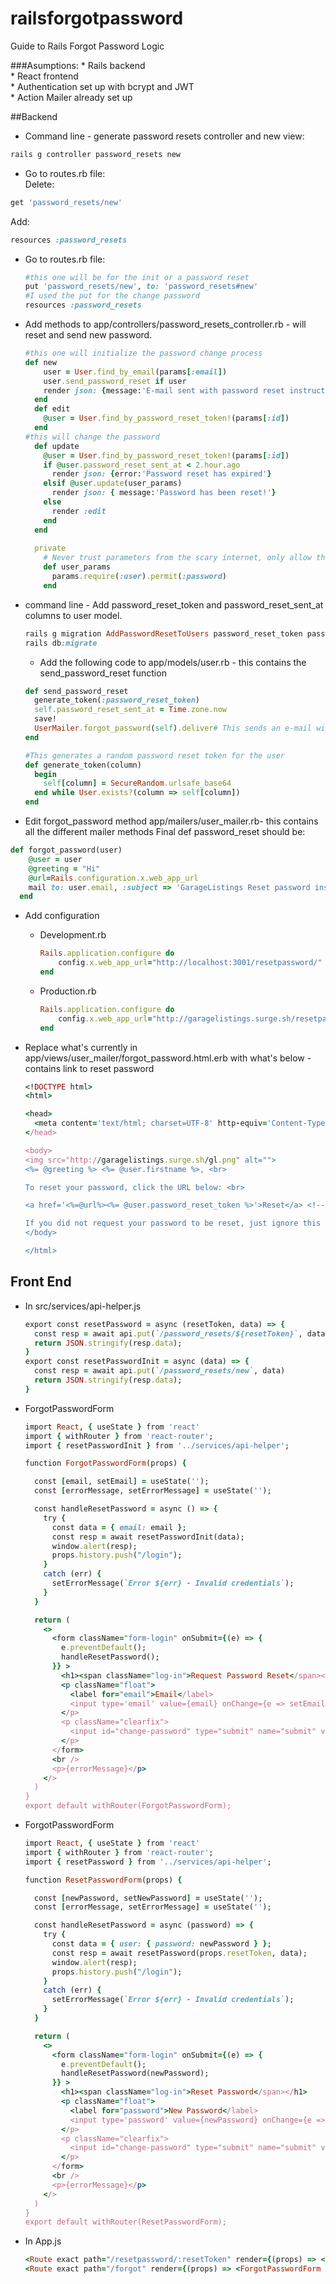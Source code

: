 # railsforgotpassword
Guide to Rails Forgot Password Logic

###Asumptions:
	* Rails backend  
	* React frontend  
	* Authentication set up with bcrypt and JWT  
	* Action Mailer already set up  

##Backend
* Command line - generate password resets controller and new view:
```ruby
rails g controller password_resets new
```

* Go to routes.rb file:  
Delete:  
```ruby
get 'password_resets/new'  
```  
Add:  
```ruby
resources :password_resets
```   

* Go to routes.rb file:  

	```ruby
	#this one will be for the init or a password reset
	put 'password_resets/new', to: 'password_resets#new'
	#I used the put for the change password
	resources :password_resets
	```  

* Add methods to app/controllers/password_resets_controller.rb - will reset and send new password.  

	```ruby
	#this one will initialize the password change process
	def new
	    user = User.find_by_email(params[:email])
	    user.send_password_reset if user
	    render json: {message:'E-mail sent with password reset instructions.'}
	  end
	  def edit
	    @user = User.find_by_password_reset_token!(params[:id])
	  end
	#this will change the password
	  def update
	    @user = User.find_by_password_reset_token!(params[:id])
	    if @user.password_reset_sent_at < 2.hour.ago
	      render json: {error:'Password reset has expired'}
	    elsif @user.update(user_params)
	      render json: { message:'Password has been reset!'}
	    else
	      render :edit
	    end
	  end
	  
	  private
	    # Never trust parameters from the scary internet, only allow the white list through.
	    def user_params
	      params.require(:user).permit(:password)
	    end
	``` 
* command line - Add password_reset_token and password_reset_sent_at columns to user model. 
	```ruby
	rails g migration AddPasswordResetToUsers password_reset_token password_reset_sent_at:datetime
	rails db:migrate
	```  
	
	* Add the following code to app/models/user.rb - this contains the send_password_reset function  
	
	```ruby
	def send_password_reset
	  generate_token(:password_reset_token)
	  self.password_reset_sent_at = Time.zone.now
	  save!
	  UserMailer.forgot_password(self).deliver# This sends an e-mail with a link for the user to reset the password
	end
	
	#This generates a random password reset token for the user
	def generate_token(column)
	  begin
	    self[column] = SecureRandom.urlsafe_base64
	  end while User.exists?(column => self[column])
	end
	```  

* Edit forgot_password method app/mailers/user_mailer.rb- this contains all the different mailer methods Final def password_reset should be:  
```ruby  
def forgot_password(user)
    @user = user
    @greeting = "Hi"
    @url=Rails.configuration.x.web_app_url
    mail to: user.email, :subject => 'GarageListings Reset password instructions'
  end
```  
* Add configuration
    * Development.rb  
    
    	```ruby   
    	Rails.application.configure do
    		config.x.web_app_url="http://localhost:3001/resetpassword/"
  		end  
  		```   
    * Production.rb  

    	```ruby  
		Rails.application.configure do
    		config.x.web_app_url="http://garagelistings.surge.sh/resetpassword/"
  		end
		```  
* Replace what's currently in app/views/user_mailer/forgot_password.html.erb with what's below - contains link to reset password  

	```ruby
	<!DOCTYPE html>
	<html>
	
	<head>
	  <meta content='text/html; charset=UTF-8' http-equiv='Content-Type' />
	</head>
	
	<body>
	<img src="http://garagelistings.surge.sh/gl.png" alt="">
	<%= @greeting %> <%= @user.firstname %>, <br>
	
	To reset your password, click the URL below: <br>
	
	<a href='<%=@url%><%= @user.password_reset_token %>'>Reset</a> <!--This is the link to reset your password-->
	
	If you did not request your password to be reset, just ignore this e-mail and your password will stay the same.
	</body>
	
	</html>
	```  

## Front End  
* In src/services/api-helper.js 
 
	```ruby
	export const resetPassword = async (resetToken, data) => {
	  const resp = await api.put(`/password_resets/${resetToken}`, data)
	  return JSON.stringify(resp.data);
	}
	export const resetPasswordInit = async (data) => {
	  const resp = await api.put(`/password_resets/new`, data)
	  return JSON.stringify(resp.data);
	}
	```  
* ForgotPasswordForm  

	```ruby
	import React, { useState } from 'react'
	import { withRouter } from 'react-router';
	import { resetPasswordInit } from '../services/api-helper';
	
	function ForgotPasswordForm(props) {
	
	  const [email, setEmail] = useState('');
	  const [errorMessage, setErrorMessage] = useState('');
	
	  const handleResetPassword = async () => {
	    try {
	      const data = { email: email };
	      const resp = await resetPasswordInit(data);
	      window.alert(resp);
	      props.history.push("/login");
	    }
	    catch (err) {
	      setErrorMessage(`Error ${err} - Invalid credentials`);
	    }
	  }
	
	  return (
	    <>
	      <form className="form-login" onSubmit={(e) => {
	        e.preventDefault();
	        handleResetPassword();
	      }} >
	        <h1><span className="log-in">Request Password Reset</span></h1>
	        <p className="float">
	          <label for="email">Email</label>
	          <input type='email' value={email} onChange={e => setEmail(e.target.value)} placeholder="Email" />
	        </p>
	        <p className="clearfix">
	          <input id="change-password" type="submit" name="submit" value="Request Password Reset" />
	        </p>
	      </form>
	      <br />
	      <p>{errorMessage}</p>
	    </>
	  )
	}
	export default withRouter(ForgotPasswordForm);
	```  
* ForgotPasswordForm  

	```ruby
	import React, { useState } from 'react'
	import { withRouter } from 'react-router';
	import { resetPassword } from '../services/api-helper';
	
	function ResetPasswordForm(props) {
	
	  const [newPassword, setNewPassword] = useState('');
	  const [errorMessage, setErrorMessage] = useState('');
	
	  const handleResetPassword = async (password) => {
	    try {
	      const data = { user: { password: newPassword } };
	      const resp = await resetPassword(props.resetToken, data);
	      window.alert(resp);
	      props.history.push("/login");
	    }
	    catch (err) {
	      setErrorMessage(`Error ${err} - Invalid credentials`);
	    }
	  }
	
	  return (
	    <>
	      <form className="form-login" onSubmit={(e) => {
	        e.preventDefault();
	        handleResetPassword(newPassword);
	      }} >
	        <h1><span className="log-in">Reset Password</span></h1>
	        <p className="float">
	          <label for="password">New Password</label>
	          <input type='password' value={newPassword} onChange={e => setNewPassword(e.target.value)} placeholder="New Password" className="showpassword" />
	        </p>
	        <p className="clearfix">
	          <input id="change-password" type="submit" name="submit" value="Reset Password" />
	        </p>
	      </form>
	      <br />
	      <p>{errorMessage}</p>
	    </>
	  )
	}
	export default withRouter(ResetPasswordForm);
	```

* In App.js  

	```ruby
	<Route exact path="/resetpassword/:resetToken" render={(props) => <ResetPasswordForm resetToken={props.match.params.resetToken} />} />
	<Route exact path="/forgot" render={(props) => <ForgotPasswordForm />} />
	```